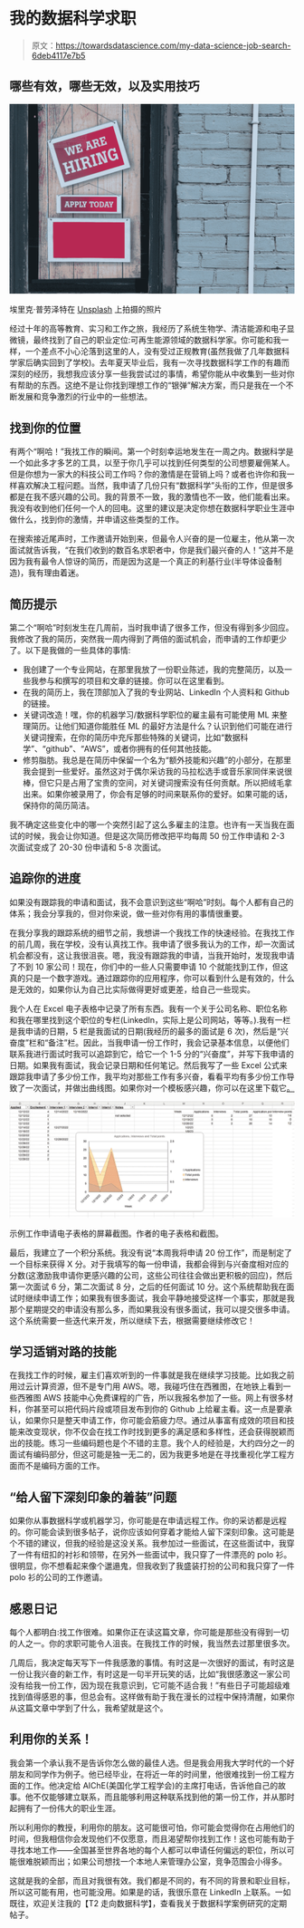 # 我的数据科学求职

> 原文：<https://towardsdatascience.com/my-data-science-job-search-6deb4117e7b5>

## 哪些有效，哪些无效，以及实用技巧

![](img/f7e5dc1e5614ea63a51fb2c005cce3c0.png)

埃里克·普劳泽特在 [Unsplash](https://unsplash.com?utm_source=medium&utm_medium=referral) 上拍摄的照片

经过十年的高等教育、实习和工作之旅，我经历了系统生物学、清洁能源和电子显微镜，最终找到了自己的职业定位:可再生能源领域的数据科学家。你可能和我一样，一个差点不小心沦落到这里的人，没有受过正规教育(虽然我做了几年数据科学家后确实回到了学校)。去年夏天毕业后，我有一次寻找数据科学工作的有趣而深刻的经历，我想我应该分享一些我尝试过的事情，希望你能从中收集到一些对你有帮助的东西。这绝不是让你找到理想工作的“银弹”解决方案，而只是我在一个不断发展和竞争激烈的行业中的一些想法。

## 找到你的位置

有两个“啊哈！”我找工作的瞬间。第一个时刻幸运地发生在一周之内。数据科学是一个如此多才多艺的工具，以至于你几乎可以找到任何类型的公司想要雇佣某人。但是你想为一家大的科技公司工作吗？你的激情是在营销上吗？或者也许你和我一样喜欢解决工程问题。当然，我申请了几份只有“数据科学”头衔的工作，但是很多都是在我不感兴趣的公司。我的背景不一致，我的激情也不一致，他们能看出来。我没有收到他们任何一个人的回电。这里的建议是决定你想在数据科学职业生涯中做什么，找到你的激情，并申请这些类型的工作。

在搜索接近尾声时，工作邀请开始到来，但最令人兴奋的是一位雇主，他从第一次面试就告诉我，“在我们收到的数百名求职者中，你是我们最兴奋的人！”这并不是因为我有最令人惊讶的简历，而是因为这是一个真正的利基行业(半导体设备制造)，我有理由着迷。

## 简历提示

第二个“啊哈”时刻发生在几周前，当时我申请了很多工作，但没有得到多少回应。我修改了我的简历，突然我一周内得到了两倍的面试机会，而申请的工作却更少了。以下是我做的一些具体的事情:

*   我创建了一个专业网站，在那里我放了一份职业陈述，我的完整简历，以及一些我参与和撰写的项目和文章的链接。你可以在这里看到。
*   在我的简历上，我在顶部加入了我的专业网站、LinkedIn 个人资料和 Github 的链接。
*   关键词改造！嘿，你的机器学习/数据科学职位的雇主最有可能使用 ML 来整理简历。让他们知道你能胜任 ML 的最好方法是什么？认识到他们可能在进行关键词搜索，在你的简历中充斥那些特殊的关键词，比如“数据科学”、“github”、“AWS”，或者你拥有的任何其他技能。
*   修剪脂肪。我总是在简历中保留一个名为“额外技能和兴趣”的小部分，在那里我会提到一些爱好。虽然这对于偶尔采访我的马拉松选手或音乐家同伴来说很棒，但它只是占用了宝贵的空间，对关键词搜索没有任何贡献。所以把绒毛拿出来。如果你被录用了，你会有足够的时间来联系你的爱好。如果可能的话，保持你的简历简洁。

我不确定这些变化中的哪一个突然引起了这么多雇主的注意。也许有一天当我在面试的时候，我会让你知道。但是这次简历修改把平均每周 50 份工作申请和 2-3 次面试变成了 20-30 份申请和 5-8 次面试。

## 追踪你的进度

如果没有跟踪我的申请和面试，我不会意识到这些“啊哈”时刻。每个人都有自己的体系；我会分享我的，但对你来说，做一些对你有用的事情很重要。

在我分享我的跟踪系统的细节之前，我想讲一个我找工作的快速经验。在我找工作的前几周，我在学校，没有认真找工作。我申请了很多我认为的工作，却一次面试机会都没有，这让我很沮丧。嗯，我没有跟踪我的申请，当我开始时，发现我申请了不到 10 家公司！现在，你们中的一些人只需要申请 10 个就能找到工作，但这真的只是一个数字游戏。通过跟踪你的应用程序，你可以看到什么是有效的，什么是无效的，如果你认为自己比实际做得更好或更差，给自己一些现实。

我个人在 Excel 电子表格中记录了所有东西。我有一个关于公司名称、职位名称和我在哪里找到这个职位的专栏(LinkedIn，实际上是公司网站，等等。).我有一栏是我申请的日期，5 栏是我面试的日期(我经历的最多的面试是 6 次)，然后是“兴奋度”栏和“备注”栏。因此，当我申请一份工作时，我会记录基本信息，以便他们联系我进行面试时我可以追踪到它，给它一个 1-5 分的“兴奋度”，并写下我申请的日期。如果我有面试，我会记录日期和任何笔记。然后我写了一些 Excel 公式来跟踪我申请了多少份工作，我平均对那些工作有多兴奋，看看平均有多少份工作导致了一次面试，并做出曲线图。如果你对一个模板感兴趣，你可以在这里下载它[。](https://docs.google.com/spreadsheets/d/1D5-x-zldb2yZ396ftTAQOq8IA6ymSqPT/edit?usp=sharing&ouid=107614753179186368738&rtpof=true&sd=true)

![](img/97caa6544886796b344c6bc5c178f805.png)

示例工作申请电子表格的屏幕截图。作者的电子表格和截图。

最后，我建立了一个积分系统。我没有说“本周我将申请 20 份工作”，而是制定了一个目标来获得 X 分。对于我填写的每一份申请，我都会得到与兴奋度相对应的分数(这激励我申请你更感兴趣的公司，这些公司往往会做出更积极的回应)，然后第一次面试 6 分，第二次面试 8 分，之后的任何面试 10 分。这个系统帮助我在面试时继续申请工作；如果我有很多面试，我会平静地接受这样一个事实，那就是我那个星期提交的申请没有那么多，而如果我没有很多面试，我可以提交很多申请。这个系统需要一些迭代来开发，所以继续下去，根据需要继续修改它！

## 学习适销对路的技能

在我找工作的时候，雇主们喜欢听到的一件事就是我在继续学习技能。比如我之前用过云计算资源，但不是专门用 AWS。嗯，我碰巧住在西雅图，在地铁上看到一些西雅图 AWS 技能中心免费课程的广告，所以我报名参加了一些。网上有很多材料，你甚至可以把代码片段或项目发布到你的 Github 上给雇主看。这一点是要承认，如果你只是整天申请工作，你可能会筋疲力尽。通过从事富有成效的项目和技能来改变现状，你不仅会在找工作时找到更多的满足感和多样性，还会获得脱颖而出的技能。练习一些编码题也是个不错的主意。我个人的经验是，大约四分之一的面试有编码部分，但这可能是独一无二的，因为我更多地是在寻找重视化学工程方面而不是编码方面的工作。

## “给人留下深刻印象的着装”问题

如果你从事数据科学或机器学习，你可能是在申请远程工作。你的采访都是远程的。你可能会读到很多帖子，说你应该如何穿着才能给人留下深刻印象。这可能是个不错的建议，但我的经验是这没关系。我参加过一些面试，在这些面试中，我穿了一件有纽扣的衬衫和领带，在另外一些面试中，我只穿了一件漂亮的 polo 衫。很明显，你不想看起来像个邋遢鬼，但我收到了我盛装打扮的公司和我只穿了一件 polo 衫的公司的工作邀请。

## 感恩日记

每个人都明白:找工作很难。如果你正在读这篇文章，你可能是那些没有得到一切的人之一。你的求职可能令人沮丧。在我找工作的时候，我当然去过那里很多次。

几周后，我决定每天写下一件我感激的事情。有时这是一次很好的面试，有时这是一份让我兴奋的新工作，有时这是一句半开玩笑的话，比如“我很感激这一家公司没有给我一份工作，因为现在我意识到，它可能不适合我！”有些日子可能超级难找到值得感恩的事，但总会有。这样做有助于我在漫长的过程中保持清醒，如果你从这篇文章中学到了什么，我希望就是这个。

## 利用你的关系！

我会第一个承认我不是告诉你怎么做的最佳人选。但是我会用我大学时代的一个好朋友和同学作为例子。他已经毕业，在将近一年的时间里，他很难找到一份工程方面的工作。他决定给 AIChE(美国化学工程学会)的主席打电话，告诉他自己的故事。他不仅能够建立联系，而且能够利用这种联系找到他的第一份工作，并从那时起拥有了一份伟大的职业生涯。

所以利用你的教授，利用你的朋友。这可能很可怕，你可能会觉得你在占用他们的时间，但我相信你会发现他们不仅愿意，而且渴望帮你找到工作！这也可能有助于寻找本地工作——全国甚至世界各地的每个人都可以申请任何偏远的职位，所以可能很难脱颖而出；如果公司想找一个本地人来管理办公室，竞争范围会小得多。

这就是我的全部，而且对我很有效。我们都是不同的，有不同的背景和职业目标，所以这可能有用，也可能没用。如果是的话，我很乐意在 LinkedIn 上联系。一如既往，欢迎关注我的【T2 走向数据科学】，查看我关于数据科学案例研究的定期帖子。